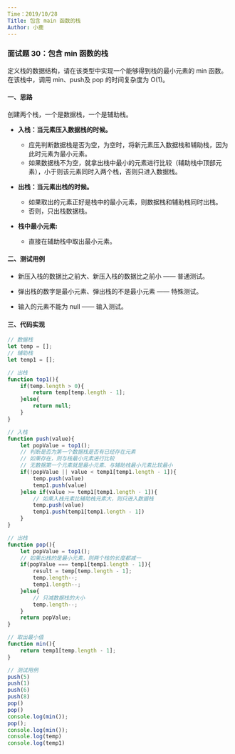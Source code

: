 ```yaml
---
Time：2019/10/28
Title: 包含 main 函数的栈
Author: 小鹿
---
```




### 面试题 30：包含 min 函数的栈

定义栈的数据结构，请在该类型中实现一个能够得到栈的最小元素的 min 函数。在该栈中，调用 min、push及 pop 的时间复杂度为 O(1)。



#### 一、思路

创建两个栈，一个是数据栈，一个是辅助栈。

- **入栈：当元素压入数据栈的时候。**
  - 应先判断数据栈是否为空，为空时，将新元素压入数据栈和辅助栈，因为此时元素为最小元素。
  - 如果数据栈不为空，就拿出栈中最小的元素进行比较（辅助栈中顶部元素），小于则该元素同时入两个栈，否则只进入数据栈。

  

- **出栈：当元素出栈的时候。**

  - 如果取出的元素正好是栈中的最小元素，则数据栈和辅助栈同时出栈。
  - 否则，只出栈数据栈。





- **栈中最小元素:**
  - 直接在辅助栈中取出最小元素。



#### 二、测试用例

- 新压入栈的数据比之前大、新压入栈的数据比之前小 —— 普通测试。

- 弹出栈的数字是最小元素、弹出栈的不是最小元素 —— 特殊测试。
- 输入的元素不能为 null —— 输入测试。



#### 三、代码实现

```javascript
// 数据栈
let temp = [];
// 辅助栈
let temp1 = [];

// 出栈
function top1(){
    if(temp.length > 0){
        return temp[temp.length - 1];
    }else{
        return null;
    }
}

// 入栈
function push(value){
    let popValue = top1();
    // 判断是否为第一个数据栈是否有已经存在元素
    // 如果存在，则与栈最小元素进行比较
    // 无数据第一个元素就是最小元素、与辅助栈最小元素比较最小
    if(!popValue || value < temp1[temp1.length - 1]){
        temp.push(value)
        temp1.push(value)
    }else if(value >= temp1[temp1.length - 1]){
        // 如果入栈元素比辅助栈元素大，则只进入数据栈
        temp.push(value)
        temp1.push(temp1[temp1.length - 1])
    }
}

// 出栈
function pop(){
    let popValue = top1();
    // 如果出栈的是最小元素，则两个栈的长度都减一
    if(popValue === temp1[temp1.length - 1]){
        result = temp[temp.length - 1];
        temp.length--;
        temp1.length--;
    }else{
        // 只减数据栈的大小
        temp.length--;
    }
    return popValue;
}

// 取出最小值
function min(){
    return temp1[temp.length - 1];
}

// 测试用例
push(5)
push(1)
push(6)
push(8)
pop()
pop()
console.log(min());
pop();
console.log(min());
console.log(temp)
console.log(temp1)
```













